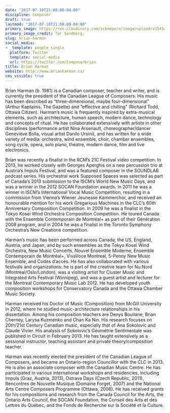 ```yaml
---
date: "2017-07-10T21:08:00-04:00"
discipline: Composer
draft: true
lastmod: "2017-07-10T21:08:00-04:00"
primary_image: https://res.cloudinary.com/schmopera/image/upload/v1545409169/media/webhook-uploads/1499735212308/2017-07-08---Brian-Harman.jpg.jpg
primary_image_credit: Tor Sandberg.
slug: brian-harman
social_media:
- _template: people_single
  platform: Twitter
  template: social-media
  url: https://twitter.com/Composerbrian
title: Brian Harman
website: http://www.brianharman.ca/
cms_visible: true
---
```


Brian Harman (b. 1981) is a Canadian composer, teacher and writer, and is currently the president of the Canadian League of Composers. His music has been described as “three-dimensional, maybe four-dimensional” (Arthur Kaptainis, The Gazette) and “effective and chilling” (Richard Todd, Ottawa Citizen). Harman’s music is frequently inspired by extra-musical elements, such as architecture, human speech, modern dance, technology and concepts of ritual. He has collaborated extensively with artists in other disciplines (performance artist Nina Arsenault, choreographer/dancer Geneviève Bolla, visual artist Danilo Ursini), and has written for a wide variety of media: orchestra, wind ensemble, choir, chamber ensembles, song cycle, opera, solo piano, theatre, modern dance, film and live electronics.

Brian was recently a finalist in the RCM’s 21C Festival video competition. In 2013, he worked closely with Georges Aperghis on a new percussion trio at Austria’s Impuls Festival, and was a featured composer in the SOUNDLAB podcast series. His orchestral work Supposed Spaces was selected as part of Canada’s 2013 submission to the ISCM’s World New Music Days, and was a winner in the 2012 SOCAN Foundation awards. In 2011 he was a winner in ISCM’s International Vocal Music Competition, resulting in a commission from Vienna’s Wiener Jeunesse Kammerchor, and received an honourable mention for his work Gregarious Machines in the CLC’s 60th Anniversary Composition Competition. In 2009 he was a finalist in the Tokyo Kosei Wind Orchestra Composition Competition. He toured Canada with the Ensemble Contemporain de Montréal+ as part of their Génération 2008 program, and in 2004 he was a finalist in the Toronto Symphony Orchestra’s New Creations competition.

Harman’s music has been performed across Canada, the US, England, Austria, and Japan, and by such ensembles as the Tokyo Kosei Wind Orchestra, New Music Concerts, Nouvel Ensemble Moderne, Ensemble Contemporain de Montréal+, VivaVoce Montreal, 5-Penny New Music Ensemble, and Codes d’accès. He has also collaborated with various festivals and organizations: he is part of the creative team for Nu:Nord (Montreal/Oslo/London), was a visiting artist for Cluster Music and Integrated Arts Festival (Winnipeg), and was a guest artist and lecturer for the Montreal Contemporary Music Lab 2012. He has developed youth composition workshops for Conservatory Canada and the Ottawa Chamber Music Society.

Harman received his Doctor of Music (Composition) from McGill University in 2012, where he studied music-architecture relationships in his dissertation. Among his composition teachers are Denys Bouliane, Brian Cherney, Larysa Kuzmenko and Chan Ka Nin. His research focuses on 20th/21st Century Canadian music, especially that of Ana Sokolovic and Claude Vivier. His analysis of Sokolovic’s Géométrie Sentimentale was published in Circuit in February 2013. He has taught extensively as a sessional instructor, teaching assistant and private theory/composition teacher.

Harman was recently elected the president of the Canadian League of Composers, and became an Ontario-region Councillor with the CLC in 2013. He is also an associate composer with the Canadian Music Centre. He has participated in various international workshops and residencies, including Impuls (Graz, Austria, 2013), Ostrava Days (Czech Republic, 2011), Rencontres de Nouvelle Musique (Domaine Forget, 2007) and the National Arts Centre Composers Programme (Ottawa, 2006). He has received grants for his compositions and research from the Canada Council for the Arts, the Ontario Arts Council, the SOCAN Foundation, the Conseil des Arts et des Lettres du Québec, and the Fonds de Recherche sur la Société et la Culture.
